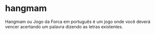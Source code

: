 # hangmam
Hangmam ou Jogo da Forca em português é um jogo onde você deverá vencer acertando um palavra dizendo as letras existentes.

